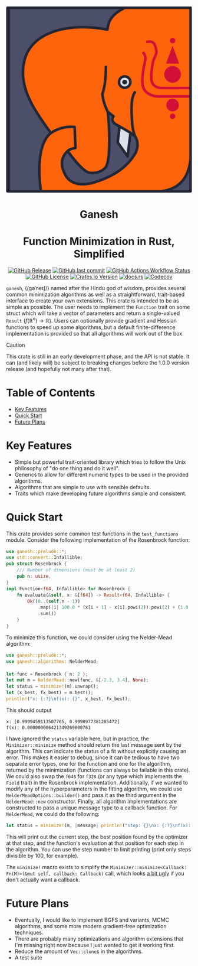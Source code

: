 <p align="center">
  <img
    width="800"
    src="media/logo.png"
  />
</p>
<p align="center">
  <h1 align="center">Ganesh</h1>
</p>
<p align="center">
  <h1 align="center">Function Minimization in Rust, Simplified</h1>
</p>
<p align="center">
  <a href="https://github.com/denehoffman/ganesh/releases" alt="Releases">
    <img alt="GitHub Release" src="https://img.shields.io/github/v/release/denehoffman/ganesh?style=for-the-badge&logo=github"></a>
  <a href="https://github.com/denehoffman/ganesh/commits/main/" alt="Latest Commits">
    <img alt="GitHub last commit" src="https://img.shields.io/github/last-commit/denehoffman/ganesh?style=for-the-badge&logo=github"></a>
  <a href="https://github.com/denehoffman/ganesh/actions" alt="Build Status">
    <img alt="GitHub Actions Workflow Status" src="https://img.shields.io/github/actions/workflow/status/denehoffman/ganesh/rust.yml?style=for-the-badge&logo=github"></a>
  <a href="LICENSE" alt="License">
    <img alt="GitHub License" src="https://img.shields.io/github/license/denehoffman/ganesh?style=for-the-badge"></a>
  <a href="https://crates.io/crates/ganesh" alt="Ganesh on crates.io">
    <img alt="Crates.io Version" src="https://img.shields.io/crates/v/ganesh?style=for-the-badge&logo=rust&logoColor=red&color=red"></a>
  <a href="https://docs.rs/ganesh" alt="Rustitude documentation on docs.rs">
    <img alt="docs.rs" src="https://img.shields.io/docsrs/ganesh?style=for-the-badge&logo=rust&logoColor=red"></a>
  <a href="https://app.codecov.io/github/denehoffman/ganesh/tree/main/" alt="Codecov coverage report">
    <img alt="Codecov" src="https://img.shields.io/codecov/c/github/denehoffman/ganesh?style=for-the-badge&logo=codecov"></a>
</p>

`ganesh`, (/ɡəˈneɪʃ/) named after the Hindu god of wisdom, provides several common minimization algorithms as well as a straightforward, trait-based interface to create your own extensions. This crate is intended to be as simple as possible. The user needs to implement the `Function` trait on some struct which will take a vector of parameters and return a single-valued `Result` ($`f(\mathbb{R}^n) \to \mathbb{R}`$). Users can optionally provide gradient and Hessian functions to speed up some algorithms, but a default finite-difference implementation is provided so that all algorithms will work out of the box.

> [!CAUTION]
> This crate is still in an early development phase, and the API is not stable. It can (and likely will) be subject to breaking changes before the 1.0.0 version release (and hopefully not many after that).

# Table of Contents
- [Key Features](#key-features)
- [Quick Start](#quick-start)
- [Future Plans](#future-plans)

# Key Features
* Simple but powerful trait-oriented library which tries to follow the Unix philosophy of "do one thing and do it well".
* Generics to allow for different numeric types to be used in the provided algorithms.
* Algorithms that are simple to use with sensible defaults.
* Traits which make developing future algorithms simple and consistent.

# Quick Start

This crate provides some common test functions in the `test_functions` module. Consider the following implementation of the Rosenbrock function:

```rust
use ganesh::prelude::*;
use std::convert::Infallible;
pub struct Rosenbrock {
    /// Number of dimensions (must be at least 2)
    pub n: usize,
}
impl Function<f64, Infallible> for Rosenbrock {
    fn evaluate(&self, x: &[f64]) -> Result<f64, Infallible> {
        Ok((0..(self.n - 1))
            .map(|i| 100.0 * (x[i + 1] - x[i].powi(2)).powi(2) + (1.0 - x[i]).powi(2))
            .sum())
    }
}
```
To minimize this function, we could consider using the Nelder-Mead algorithm:
```rust
use ganesh::prelude::*;
use ganesh::algorithms::NelderMead;

let func = Rosenbrock { n: 2 };
let mut m = NelderMead::new(func, &[-2.3, 3.4], None);
let status = minimize!(m).unwrap();
let (x_best, fx_best) = m.best();
println!("x: {:?}\nf(x): {}", x_best, fx_best);
```

This should output
```shell
x: [0.9999459113507765, 0.9998977381285472]
f(x): 0.000000006421349269800761
```

I have ignored the `status` variable here, but in practice, the `Minimizer::minimize` method should return the last message sent by the algorithm. This can indicate the status of a fit without explicitly causing an error. This makes it easier to debug, since it can be tedious to have two separate error types, one for the function and one for the algorithm, returned by the minimization (functions can always be failable in this crate). We could also swap the `f64`s for `f32`s (or any type which implements the `Field` trait) in the Rosenbrock implementation. Additionally, if we wanted to modify any of the hyperparameters in the fitting algorithm, we could use `NelderMeadOptions::builder()` and pass it as the third argument in the `NelderMead::new` constructor. Finally, all algorithm implementations are constructed to pass a unique message type to a callback function. For `NelderMead`, we could do the following:
```rust
let status = minimize!(m, |message| println!("step: {}\nx: {:?}\nf(x): {}", message.step, message.x, message.fx)).unwrap();
```
This will print out the current step, the best position found by the optimizer at that step, and the function's evaluation at that position for each step in the algorithm. You can use the step number to limit printing (print only steps divisible by 100, for example).

The `minimize!` macro exists to simplify the `Minimizer::minimize<Callback: Fn(M)>(&mut self, callback: Callback)` call, which looks [a bit ugly](https://enet4.github.io/rust-tropes/#toilet-closure) if you don't actually want a callback.

# Future Plans

* Eventually, I would like to implement BGFS and variants, MCMC algorithms, and some more modern gradient-free optimization techniques.
* There are probably many optimizations and algorithm extensions that I'm missing right now because I just wanted to get it working first.
* Reduce the amount of `Vec::clone`s in the algorithms.
* A test suite
